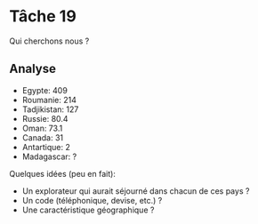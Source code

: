 # Tâche 19

Qui cherchons nous ?

## Analyse

* Egypte: 409
* Roumanie: 214
* Tadjikistan: 127
* Russie: 80.4
* Oman: 73.1
* Canada: 31
* Antartique: 2
* Madagascar: ?


Quelques idées (peu en fait):

* Un explorateur qui aurait séjourné dans chacun de ces pays ?
* Un code (téléphonique, devise, etc.) ?
* Une caractéristique géographique ?
